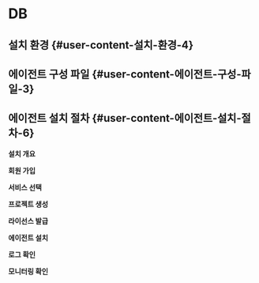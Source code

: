 # DB

## 설치 환경 {#user-content-설치-환경-4}

## 에이전트 구성 파일 {#user-content-에이전트-구성-파일-3}

## 에이전트 설치 절차 {#user-content-에이전트-설치-절차-6}

**설치 개요**

**회원 가입**

**서비스 선택**

**프로젝트 생성**

**라이선스 발급**

**에이전트 설치**

**로그 확인**

**모니터링 확인**

